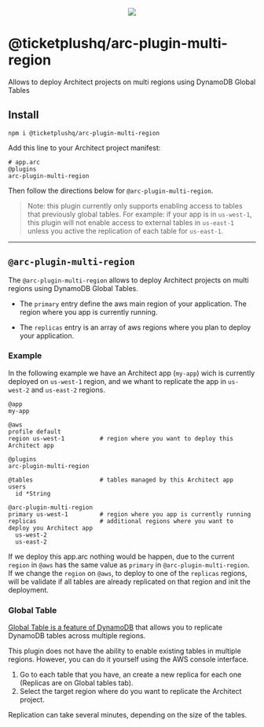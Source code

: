 <p align="center">
  <img src="https://avatars1.githubusercontent.com/u/30219716?s=200&v=4"/>
</p>

# @ticketplushq/arc-plugin-multi-region

Allows to deploy Architect projects on multi regions using DynamoDB Global Tables


## Install

`npm i @ticketplushq/arc-plugin-multi-region`

Add this line to your Architect project manifest:

```arc
# app.arc
@plugins
arc-plugin-multi-region
```

Then follow the directions below for `@arc-plugin-multi-region`.

> Note: this plugin currently only supports enabling access to tables that previously global tables. For example: if your app is in `us-west-1`, this plugin will not enable access to external tables in `us-east-1` unless you active the replication of each table for `us-east-1`.

---

## `@arc-plugin-multi-region`

The `@arc-plugin-multi-region` allows to deploy Architect projects on multi regions using DynamoDB Global Tables.

- The `primary` entry define the aws main region of your application. The region where you app is currently running.

- The `replicas` entry is an array of aws regions where you plan to deploy your application.

### Example

In the following example we have an Architect app (`my-app`) wich is currently deployed on `us-west-1` region, and we whant to replicate the app in `us-west-2` and `us-east-2` regions.

```arc
@app
my-app

@aws
profile default
region us-west-1          # region where you want to deploy this Architect app

@plugins
arc-plugin-multi-region

@tables                   # tables managed by this Architect app
users
  id *String

@arc-plugin-multi-region
primary us-west-1         # region where you app is currently running
replicas                  # additional regions where you want to deploy you Architect app
  us-west-2
  us-east-2
```

If we deploy this app.arc nothing would be happen, due to the current `region` in `@aws` has the same value as `primary` in `@arc-plugin-multi-region`. If we change the `region` on `@aws`, to deploy to one of the `replicas` regions, will be validate if all tables are already replicated on that region and init the deployment.

### Global Table

[Global Table is a feature of DynamoDB](https://docs.aws.amazon.com/amazondynamodb/latest/developerguide/GlobalTables.html) that allows you to replicate DynamoDB tables across multiple regions.

This plugin does not have the ability to enable existing tables in multiple regions. However, you can do it yourself using the AWS console interface.

1. Go to each table that you have, an create a new replica for each one (Replicas are on Global tables tab).
2. Select the target region where do you want to replicate the Architect project.

Replication can take several minutes, depending on the size of the tables.
